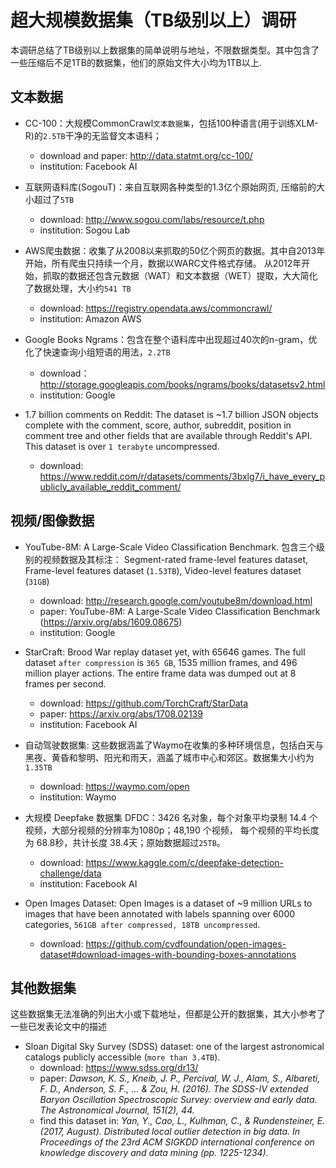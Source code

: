# 超大规模数据集（TB级别以上）调研

本调研总结了TB级别以上数据集的简单说明与地址，不限数据类型。其中包含了一些压缩后不足1TB的数据集，他们的原始文件大小均为1TB以上.

## 文本数据

- CC-100：大规模CommonCrawl`文本数据集`，包括100种语言(用于训练XLM-R)的`2.5TB`干净的无监督文本语料；
  + download and paper: http://data.statmt.org/cc-100/
  + institution: Facebook AI

- 互联网语料库(SogouT)：来自互联网各种类型的1.3亿个原始网页, 压缩前的大小超过了`5TB`
  + download: http://www.sogou.com/labs/resource/t.php
  + institution: Sogou Lab

- AWS爬虫数据：收集了从2008以来抓取的50亿个网页的数据。其中自2013年开始，所有爬虫只持续一个月，数据以WARC文件格式存储。
从2012年开始，抓取的数据还包含元数据（WAT）和文本数据（WET）提取，大大简化了数据处理，大小约`541 TB`
  + download: https://registry.opendata.aws/commoncrawl/
  + institution: Amazon AWS

- Google Books Ngrams：包含在整个语料库中出现超过40次的n-gram，优化了快速查询小组短语的用法，`2.2TB`
  + download：http://storage.googleapis.com/books/ngrams/books/datasetsv2.html
  + institution: Google

- 1.7 billion comments on Reddit: The dataset is ~1.7 billion JSON objects complete with the comment, score,
author, subreddit, position in comment tree and other fields that are available through Reddit's API. 
This dataset is over `1 terabyte` uncompressed.
  + download: https://www.reddit.com/r/datasets/comments/3bxlg7/i_have_every_publicly_available_reddit_comment/


## 视频/图像数据

- YouTube-8M: A Large-Scale Video Classification Benchmark. 包含三个级别的视频数据及其标注：
Segment-rated frame-level features dataset, Frame-level features dataset (`1.53TB`), Video-level features dataset (`31GB`)
  + download: http://research.google.com/youtube8m/download.html
  + paper: YouTube-8M: A Large-Scale Video Classification Benchmark (https://arxiv.org/abs/1609.08675)
  + institution: Google

- StarCraft: Brood War replay dataset yet, with 65646 games. The full dataset `after compression` is `365 GB`, 
1535 million frames, and 496 million player actions. The entire frame data was dumped out at 8 frames per second.
  + download: https://github.com/TorchCraft/StarData
  + paper: https://arxiv.org/abs/1708.02139
  + institution: Facebook AI

- 自动驾驶数据集: 这些数据涵盖了Waymo在收集的多种环境信息，包括白天与黑夜、黄昏和黎明、阳光和雨天，涵盖了城市中心和郊区。数据集大小约为`1.35TB`
  + download: https://waymo.com/open
  + institution: Waymo

- 大规模 Deepfake 数据集 DFDC：3426 名对象，每个对象平均录制 14.4 个视频，大部分视频的分辨率为1080p；48,190 个视频，
每个视频的平均长度为 68.8秒，共计长度 38.4天；原始数据超过`25TB`。
  + download: https://www.kaggle.com/c/deepfake-detection-challenge/data
  + institution: Facebook AI

- Open Images Dataset: Open Images is a dataset of ~9 million URLs to images that have been annotated with labels
spanning over 6000 categories, `561GB after compressed, 18TB uncompressed`.
  + download: https://github.com/cvdfoundation/open-images-dataset#download-images-with-bounding-boxes-annotations

## 其他数据集

这些数据集无法准确的列出大小或下载地址，但都是公开的数据集，其大小参考了一些已发表论文中的描述

- Sloan Digital Sky Survey (SDSS) dataset: one of the largest astronomical catalogs publicly accessible (`more than 3.4TB`).
  + download: https://www.sdss.org/dr13/
  + paper: *Dawson, K. S., Kneib, J. P., Percival, W. J., Alam, S., Albareti, F. D., Anderson, S. F., ... & Zou, H. (2016). The SDSS-IV extended Baryon Oscillation Spectroscopic Survey: overview and early data. The Astronomical Journal, 151(2), 44.*
  + find this dataset in: *Yan, Y., Cao, L., Kulhman, C., & Rundensteiner, E. (2017, August). Distributed local outlier detection in big data. In Proceedings of the 23rd ACM SIGKDD international conference on knowledge discovery and data mining (pp. 1225-1234).*


